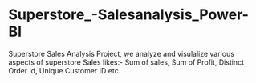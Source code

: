 # Superstore_-Salesanalysis_Power-BI
Superstore Sales Analysis Project, we analyze and visulalize various aspects of superstore Sales likes:- Sum of sales, Sum of Profit, Distinct Order id, Unique Customer ID etc.
